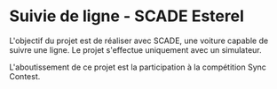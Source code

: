 # Suivie de ligne - SCADE Esterel

L'objectif du projet est de réaliser avec SCADE, une voiture capable de suivre une ligne. Le projet s'effectue uniquement avec un simulateur.

L'aboutissement de ce projet est la participation à la compétition Sync Contest.

